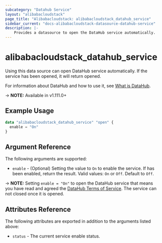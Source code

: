 ```yaml
---
subcategory: "Datahub Service"
layout: "alibabacloudstack"
page_title: "Alibabacloudstack: alibabacloudstack_datahub_service"
sidebar_current: "docs-alibabacloudstack-datasource-datahub-service"
description: |-
    Provides a datasource to open the DataHub service automatically.
---
```


# alibabacloudstack\_datahub\_service

Using this data source can open DataHub service automatically. If the service has been opened, it will return opened.

For information about DataHub and how to use it, see [What is DataHub](https://help.aliyun.com/product/53345.html).

-> **NOTE:** Available in v1.111.0+

## Example Usage

```terraform
data "alibabacloudstack_datahub_service" "open" {
  enable = "On"
}
```

## Argument Reference

The following arguments are supported:

* `enable` - (Optional) Setting the value to `On` to enable the service. If has been enabled, return the result. Valid values: `On` or `Off`. Default to `Off`.

-> **NOTE:** Setting `enable = "On"` to open the DataHub service that means you have read and agreed the [DataHub Terms of Service](https://help.aliyun.com/document_detail/158927.html). The service can not closed once it is opened.

## Attributes Reference

The following attributes are exported in addition to the arguments listed above:

* `status` - The current service enable status. 
